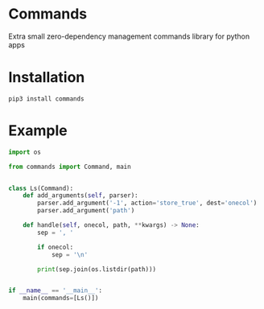 # Commands
Extra small zero-dependency management commands library for python apps

# Installation
`pip3 install commands`

# Example
```python
import os

from commands import Command, main


class Ls(Command):
    def add_arguments(self, parser):
        parser.add_argument('-1', action='store_true', dest='onecol')
        parser.add_argument('path')

    def handle(self, onecol, path, **kwargs) -> None:
        sep = ', '

        if onecol:
            sep = '\n'

        print(sep.join(os.listdir(path)))


if __name__ == '__main__':
    main(commands=[Ls()])
```

